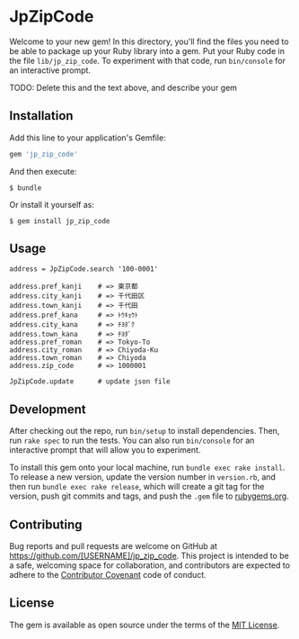 # JpZipCode

Welcome to your new gem! In this directory, you'll find the files you need to be able to package up your Ruby library into a gem. Put your Ruby code in the file `lib/jp_zip_code`. To experiment with that code, run `bin/console` for an interactive prompt.

TODO: Delete this and the text above, and describe your gem

## Installation

Add this line to your application's Gemfile:

```ruby
gem 'jp_zip_code'
```

And then execute:

    $ bundle

Or install it yourself as:

    $ gem install jp_zip_code

## Usage

```
address = JpZipCode.search '100-0001'

address.pref_kanji    # => 東京都
address.city_kanji    # => 千代田区
address.town_kanji    # => 千代田
address.pref_kana     # => ﾄｳｷｮｳﾄ
address.city_kana     # => ﾁﾖﾀﾞｸ
address.town_kana     # => ﾁﾖﾀﾞ
address.pref_roman    # => Tokyo-To
address.city_roman    # => Chiyoda-Ku
address.town_roman    # => Chiyoda
address.zip_code      # => 1000001

JpZipCode.update      # update json file
```

## Development

After checking out the repo, run `bin/setup` to install dependencies. Then, run `rake spec` to run the tests. You can also run `bin/console` for an interactive prompt that will allow you to experiment.

To install this gem onto your local machine, run `bundle exec rake install`. To release a new version, update the version number in `version.rb`, and then run `bundle exec rake release`, which will create a git tag for the version, push git commits and tags, and push the `.gem` file to [rubygems.org](https://rubygems.org).

## Contributing

Bug reports and pull requests are welcome on GitHub at https://github.com/[USERNAME]/jp_zip_code. This project is intended to be a safe, welcoming space for collaboration, and contributors are expected to adhere to the [Contributor Covenant](http://contributor-covenant.org) code of conduct.


## License

The gem is available as open source under the terms of the [MIT License](http://opensource.org/licenses/MIT).

